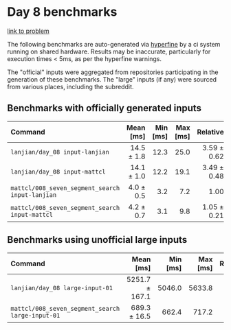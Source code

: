 # Day 8 benchmarks

[link to problem](http://adventofcode.com/2021/day/8)

The following benchmarks are auto-generated via [hyperfine](https://github.com/sharkdp/hyperfine) by a ci system running on shared hardware. Results may be inaccurate, particularly for execution times < 5ms, as per the hyperfine warnings.

The "official" inputs were aggregated from repositories participating in the generation of these benchmarks. The "large" inputs (if any) were sourced from various places, including the subreddit.

## Benchmarks with officially generated inputs
| Command | Mean [ms] | Min [ms] | Max [ms] | Relative |
|:---|---:|---:|---:|---:|
| `lanjian/day_08 input-lanjian` | 14.5 ± 1.8 | 12.3 | 25.0 | 3.59 ± 0.62 |
| `lanjian/day_08 input-mattcl` | 14.1 ± 1.0 | 12.2 | 19.1 | 3.49 ± 0.48 |
| `mattcl/008_seven_segment_search input-lanjian` | 4.0 ± 0.5 | 3.2 | 7.2 | 1.00 |
| `mattcl/008_seven_segment_search input-mattcl` | 4.2 ± 0.7 | 3.1 | 9.8 | 1.05 ± 0.21 |
## Benchmarks using unofficial large inputs
| Command | Mean [ms] | Min [ms] | Max [ms] | Relative |
|:---|---:|---:|---:|---:|
| `lanjian/day_08 large-input-01` | 5251.7 ± 167.1 | 5046.0 | 5633.8 | 7.62 ± 0.30 |
| `mattcl/008_seven_segment_search large-input-01` | 689.3 ± 16.5 | 662.4 | 717.2 | 1.00 |
